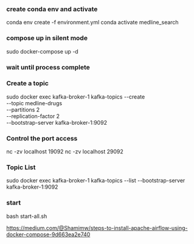 ### create conda env and activate
conda env create -f environment.yml
conda activate medline_search


### compose up in silent mode
sudo docker-compose up -d

### wait until process complete

### Create a topic
sudo docker exec kafka-broker-1 kafka-topics --create \
  --topic medline-drugs \
  --partitions 2 \
  --replication-factor 2 \
  --bootstrap-server kafka-broker-1:9092

### Control the port access
nc -zv localhost 19092
nc -zv localhost 29092

### Topic List
sudo docker exec kafka-broker-1 kafka-topics --list --bootstrap-server kafka-broker-1:9092


### start
bash start-all.sh

https://medium.com/@Shamimw/steps-to-install-apache-airflow-using-docker-compose-9d663ea2e740